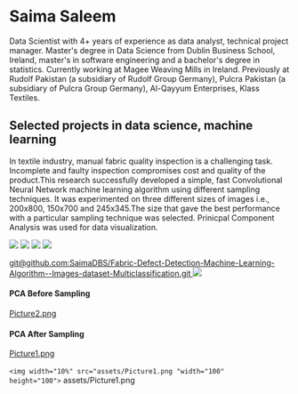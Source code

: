 # **Saima Saleem** 
Data Scientist with 4+ years of experience as data analyst, technical project manager. Master's degree in Data Science from Dublin Business School, Ireland, master's in software engineering and a bachelor's degree in statistics. Currently working at Magee Weaving Mills in Ireland. Previously at Rudolf Pakistan (a subsidiary of Rudolf Group Germany), Pulcra Pakistan (a subsidiary of Pulcra Group Germany), Al-Qayyum Enterprises, Klass Textiles.
## **Selected projects in data science, machine learning**
In textile industry, manual fabric quality inspection is a challenging task. Incomplete and faulty inspection compromises cost and quality of the product.This research successfully developed a simple, fast Convolutional Neural Network machine learning algorithm using different sampling techniques. It was experimented on three different sizes of images i.e., 200x800, 150x700 and 245x345.The size that gave the best performance with a particular sampling technique was selected. Prinicpal Component Analysis was used for data visualization.

<code><img width="10%" src="https://www.vectorlogo.zone/logos/python/python-ar21.svg"></code>
<code><img width="10%" src="https://www.vectorlogo.zone/logos/visualstudio_code/visualstudio_code-ar21.svg"></code>
<code><img width="10%" src="https://www.vectorlogo.zone/logos/tensorflow/tensorflow-ar21.svg"></code>
<code><img width="10%" src="https://www.vectorlogo.zone/logos/jupyter/jupyter-ar21.svg"></code>

[git@github.com:SaimaDBS/Fabric-Defect-Detection-Machine-Learning-Algorithm--Images-dataset-Multiclassification.git
<img src="git@github.com:SaimaDBS/Fabric-Defect-Detection-Machine-Learning-Algorithm--Images-dataset-Multiclassification.git"/>](https://github.com/SaimaDBS/Fabric-Defect-Detection-Machine-Learning-Algorithm--Images-dataset-Multiclassification.git)

#### **PCA Before Sampling**
[Picture2.png](/assets/Picture2.png)
#### **PCA After Sampling**
[Picture1.png](/assets/Picture1.png)


<code><img width="10%" src="assets/Picture1.png "width="100" height="100"></code>
assets/Picture1.png
